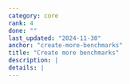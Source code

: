 ```yaml
---
category: core
rank: 4
done: ""
last_updated: "2024-11-30"
anchor: "create-more-benchmarks"
title: "Create more benchmarks"
description: |
details: |
---
```

